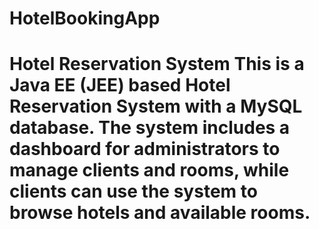 # HotelBookingApp
# Hotel Reservation System  This is a Java EE (JEE) based Hotel Reservation System with a MySQL database. The system includes a dashboard for administrators to manage clients and rooms, while clients can use the system to browse hotels and available rooms. 
